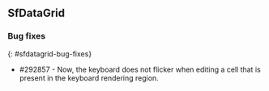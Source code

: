 ## SfDataGrid

### Bug fixes
{: #sfdatagrid-bug-fixes}

* \#292857 - Now, the keyboard does not flicker when editing a cell that is present in the keyboard rendering region.